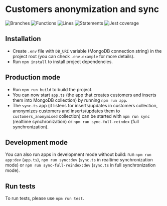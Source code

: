 # Customers anonymization and sync

![Branches](https://github.com/sptmru/user_data_anonymization/blob/badges/badges/coverage-branches.svg)
![Functions](https://github.com/sptmru/user_data_anonymization/blob/badges/badges/coverage-functions.svg)
![Lines](https://github.com/sptmru/user_data_anonymization/blob/badges/badges/coverage-lines.svg)
![Statements](https://github.com/sptmru/user_data_anonymization/blob/badges/badges/coverage-statements.svg)
![Jest coverage](https://github.com/sptmru/user_data_anonymization/blob/badges/badges/coverage-jest%20coverage.svg)

## Installation

- Create `.env` file with `DB_URI` variable (MongoDB connection string) in the project root (you can check `.env.example` for more details).
- Run `npm install` to install project dependencies.

## Production mode

- Run `npm run build` to build the project.
- You can now start `app.ts` (the app that creates customers and inserts them into MongoDB collection) by running `npm run app`.
- The `sync.ts` app (it listens for inserts/updates in customers collection, anonymizes customers and inserts/updates them to `customers_anonymised` collection) can be started with `npm run sync` (realtime synchronization) or `npm run sync-full-reindex` (full synchronization).

## Development mode

You can also run apps in development mode without build: run `npm run app:dev` (`app.ts`), `npm run sync:dev` (`sync.ts` in realtime synchronization mode) or `npm run sync-full-reindex:dev` (`sync.ts` in full synchronization mode).

## Run tests

To run tests, please use `npm run test`.
